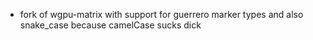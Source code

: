 - fork of wgpu-matrix with support for guerrero marker types and also snake_case because camelCase sucks dick